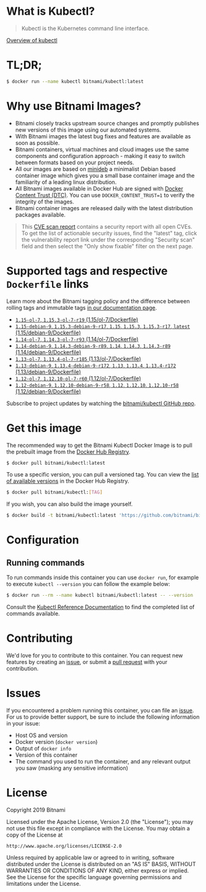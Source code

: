 
# What is Kubectl?

> Kubectl is the Kubernetes command line interface.

[Overview of kubectl](https://kubernetes.io/docs/reference/kubectl/overview/)

# TL;DR;

```bash
$ docker run --name kubectl bitnami/kubectl:latest
```

# Why use Bitnami Images?

* Bitnami closely tracks upstream source changes and promptly publishes new versions of this image using our automated systems.
* With Bitnami images the latest bug fixes and features are available as soon as possible.
* Bitnami containers, virtual machines and cloud images use the same components and configuration approach - making it easy to switch between formats based on your project needs.
* All our images are based on [minideb](https://github.com/bitnami/minideb) a minimalist Debian based container image which gives you a small base container image and the familiarity of a leading linux distribution.
* All Bitnami images available in Docker Hub are signed with [Docker Content Trust (DTC)](https://docs.docker.com/engine/security/trust/content_trust/). You can use `DOCKER_CONTENT_TRUST=1` to verify the integrity of the images.
* Bitnami container images are released daily with the latest distribution packages available.


> This [CVE scan report](https://quay.io/repository/bitnami/kubectl?tab=tags) contains a security report with all open CVEs. To get the list of actionable security issues, find the "latest" tag, click the vulnerability report link under the corresponding "Security scan" field and then select the "Only show fixable" filter on the next page.

# Supported tags and respective `Dockerfile` links

Learn more about the Bitnami tagging policy and the difference between rolling tags and immutable tags [in our documentation page](https://docs.bitnami.com/containers/how-to/understand-rolling-tags-containers/).


* [`1.15-ol-7`, `1.15.3-ol-7-r19` (1.15/ol-7/Dockerfile)](https://github.com/bitnami/bitnami-docker-kubectl/blob/1.15.3-ol-7-r19/1.15/ol-7/Dockerfile)
* [`1.15-debian-9`, `1.15.3-debian-9-r17`, `1.15`, `1.15.3`, `1.15.3-r17`, `latest` (1.15/debian-9/Dockerfile)](https://github.com/bitnami/bitnami-docker-kubectl/blob/1.15.3-debian-9-r17/1.15/debian-9/Dockerfile)
* [`1.14-ol-7`, `1.14.3-ol-7-r93` (1.14/ol-7/Dockerfile)](https://github.com/bitnami/bitnami-docker-kubectl/blob/1.14.3-ol-7-r93/1.14/ol-7/Dockerfile)
* [`1.14-debian-9`, `1.14.3-debian-9-r89`, `1.14`, `1.14.3`, `1.14.3-r89` (1.14/debian-9/Dockerfile)](https://github.com/bitnami/bitnami-docker-kubectl/blob/1.14.3-debian-9-r89/1.14/debian-9/Dockerfile)
* [`1.13-ol-7`, `1.13.4-ol-7-r185` (1.13/ol-7/Dockerfile)](https://github.com/bitnami/bitnami-docker-kubectl/blob/1.13.4-ol-7-r185/1.13/ol-7/Dockerfile)
* [`1.13-debian-9`, `1.13.4-debian-9-r172`, `1.13`, `1.13.4`, `1.13.4-r172` (1.13/debian-9/Dockerfile)](https://github.com/bitnami/bitnami-docker-kubectl/blob/1.13.4-debian-9-r172/1.13/debian-9/Dockerfile)
* [`1.12-ol-7`, `1.12.10-ol-7-r60` (1.12/ol-7/Dockerfile)](https://github.com/bitnami/bitnami-docker-kubectl/blob/1.12.10-ol-7-r60/1.12/ol-7/Dockerfile)
* [`1.12-debian-9`, `1.12.10-debian-9-r58`, `1.12`, `1.12.10`, `1.12.10-r58` (1.12/debian-9/Dockerfile)](https://github.com/bitnami/bitnami-docker-kubectl/blob/1.12.10-debian-9-r58/1.12/debian-9/Dockerfile)

Subscribe to project updates by watching the [bitnami/kubectl GitHub repo](https://github.com/bitnami/bitnami-docker-kubectl).

# Get this image

The recommended way to get the Bitnami Kubectl Docker Image is to pull the prebuilt image from the [Docker Hub Registry](https://hub.docker.com/r/bitnami/kubectl).

```bash
$ docker pull bitnami/kubectl:latest
```

To use a specific version, you can pull a versioned tag. You can view the [list of available versions](https://hub.docker.com/r/bitnami/kubectl/tags/) in the Docker Hub Registry.

```bash
$ docker pull bitnami/kubectl:[TAG]
```

If you wish, you can also build the image yourself.

```bash
$ docker build -t bitnami/kubectl:latest 'https://github.com/bitnami/bitnami-docker-kubectl.git#master:1.15/debian-9'
```

# Configuration

## Running commands

To run commands inside this container you can use `docker run`, for example to execute `kubectl --version` you can follow the example below:

```bash
$ docker run --rm --name kubectl bitnami/kubectl:latest -- --version
```

Consult the [Kubectl Reference Documentation](https://kubernetes.io/docs/reference/generated/kubectl/kubectl-commands) to find the completed list of commands available.

# Contributing

We'd love for you to contribute to this container. You can request new features by creating an [issue](https://github.com/bitnami/bitnami-docker-kubectl/issues), or submit a [pull request](https://github.com/bitnami/bitnami-docker-kubectl/pulls) with your contribution.

# Issues

If you encountered a problem running this container, you can file an [issue](https://github.com/bitnami/bitnami-docker-kubectl/issues). For us to provide better support, be sure to include the following information in your issue:

- Host OS and version
- Docker version (`docker version`)
- Output of `docker info`
- Version of this container
- The command you used to run the container, and any relevant output you saw (masking any sensitive information)

# License

Copyright 2019 Bitnami

Licensed under the Apache License, Version 2.0 (the "License");
you may not use this file except in compliance with the License.
You may obtain a copy of the License at

    http://www.apache.org/licenses/LICENSE-2.0

Unless required by applicable law or agreed to in writing, software
distributed under the License is distributed on an "AS IS" BASIS,
WITHOUT WARRANTIES OR CONDITIONS OF ANY KIND, either express or implied.
See the License for the specific language governing permissions and
limitations under the License.
